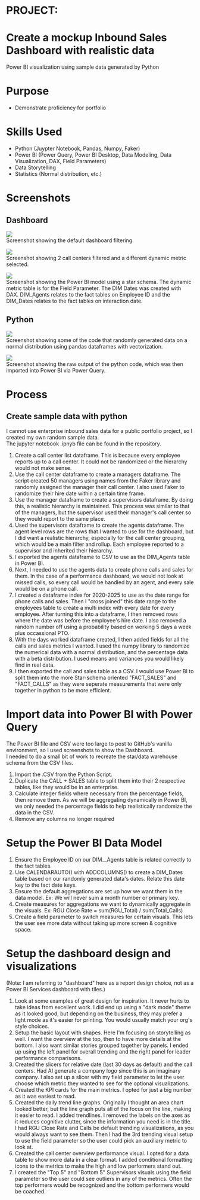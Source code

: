 # PROJECT:
# Create a mockup Inbound Sales Dashboard with realistic data   
Power BI visualization using sample data generated by Python

# Purpose
- Demonstrate proficiency for portfolio

# Skills Used

- Python (Juypter Notebook, Pandas, Numpy, Faker)
- Power BI (Power Query, Power BI Desktop, Data Modeling, Data Visualization, DAX, Field Parameters)
- Data Storytelling
- Statistics (Normal distribution, etc.)

# Screenshots 

## Dashboard
![](Screens/dash1.png)  
Screenshot showing the default dashboard filtering.  

![](Screens/dash2.png)  
Screenshot showing 2 call centers filtered and a different dynamic metric selected.  

![](Screens/datamodel.png)  
Screenshot showing the Power BI model using a star schema.  The dynamic metric table is for the Field Parameter.  The DIM Dates was created with DAX.  DIM_Agents relates to the fact tables on Employee ID and the DIM_Dates relates to the fact tables on interaction date.

## Python
![](Screens/python1.png)  
Screenshot showing some of the code that randomly generated data on a normal distribution using pandas dataframes with vectorization.    

![](Screens/python2.png)  
Screenshot showing the raw output of the python code, which was then imported into Power BI via Power Query.


# Process
## Create sample data with python
I cannot use enterprise inbound sales data for a public portfolio project, so I created my own random sample data.  
The jupyter notebook .ipnyb file can be found in the repository.  
1) Create a call center list dataframe.  This is because every employee reports up to a call center.  It could not be randomized or the hierarchy would not make sense.  
2) Use the call center dataframe to create a managers dataframe.  The script created 50 managers using names from the Faker library and randomly assigned the manager their call center.  I also used Faker to randomize their hire date within a certain time frame.  
3) Use the manager dataframe to create a supervisors dataframe.  By doing this, a realistic hierarchy is maintained.  This process was similar to that of the managers, but the supervisor used their manager's call center so they would report to the same place.
4) Used the supervisors dataframe to create the agents dataframe.  The agent level rows are the rows that I wanted to use for the dashboard, but I did want a realistic hierarchy, especially for the call center grouping, which would be a main filter and rollup.  Each employee reported to a supervisor and inherited their hierarchy.  
5) I exported the agents dataframe to CSV to use as the DIM_Agents table in Power BI.
6) Next, I needed to use the agents data to create phone calls and sales for them.  In the case of a performance dashboard, we would not look at missed calls, so every call would be handled by an agent, and every sale would be on a phone call.  
7) I created a dataframe index for 2020-2025 to use as the date range for phone calls and sales.  Then I "cross joined" this date range to the employees table to create a multi index with every date for every employee.  After turning this into a dataframe, I then removed rows where the date was before the employee's hire date.  I also removed a random number off using a probability based on working 5 days a week plus occassional PTO.  
8) With the days worked dataframe created, I then added fields for all the calls and sales metrics I wanted.  I used the numpy library to randomize the numerical data with a normal distribution, and the percentage data with a beta distribution.  I used means and variances you would likely find in real data.  
9) I then exported the call and sales table as a CSV.  I would use Power BI to split them into the more Star-schema oriented "FACT_SALES" and "FACT_CALLS" as they were seperate measurements that were only together in python to be more efficient.  

# Import data into Power BI with Power Query
The Power BI file and CSV were too large to post to GitHub's vanilla environment, so I used screenshots to show the Dashboard.  
I needed to do a small bit of work to recreate the star/data warehouse schema from the CSV files.
1) Import the .CSV from the Python Script.
2) Duplicate the CALL + SALES table to split them into their 2 respective tables, like they would be in an enterprise.
3) Calculate integer fields where necessary from the percentage fields, then remove them.  As we will be aggregating dynamically in Power BI, we only needed the percentage fields to help realistically randomize the data in the CSV.
4) Remove any columns no longer required

# Setup the Power BI Data Model
1) Ensure the Employee ID on our DIM__Agents table is related correctly to the fact tables.
2) Use CALENDARAUTO() with ADDCOLUMNS() to create a DIM_Dates table based on our randomly generated data's dates.  Relate this date key to the fact date keys.
3) Ensure the default aggregations are set up how we want them in the data model. Ex: We will never sum a month number or primary key.
4) Create measures for aggregations we want to dynamically aggregate in the visuals.  Ex: RGU Close Rate = sum(RGU_Total) / sum(Total_Calls)
5) Create a field parameter to switch measures for certain visuals.  This lets the user see more data without taking up more screen & cognitive space.

# Setup the dashboard design and visualizations
(Note: I am referring to "dashboard" here as a report design choice, not as a Power BI Services dashboard with tiles.)
1) Look at some examples of great design for inspiration. It never hurts to take ideas from excellent work.  I did end up using a "dark mode" theme as it looked good, but depending on the business, they may prefer a light mode as it's easier for printing.  You would usually match your org's style choices.
2) Setup the basic layout with shapes.  Here I'm focusing on storytelling as well.  I want the overview at the top, then to have more details at the bottom.  I also want similar stories grouped together by panels.  I ended up using the left panel for overall trending and the right panel for leader performance comparisons.
3) Created the slicers for relative date (last 30 days as default) and the call centers.  Had AI generate a company logo since this is an imaginary company.  I also set up a slicer with my field parameter to let the user choose which metric they wanted to see for the optional visualizations.
4) Created the KPI cards for the main metrics.  I opted for just a big number as it was easiest to read.
5) Created the daily trend line graphs.  Originally I thought an area chart looked better, but the line graph puts all of the focus on the line, making it easier to read.  I added trendlines.  I removed the labels on the axes as it reduces cognitive clutter, since the information you need is in the title.  I had RGU Close Rate and Calls be default trending visualizations, as you would always want to see them.  Then I had the 3rd trending visual setup to use the field parameter so the user could pick an auxiliary metric to look at.
6) Created the call center overview performance visual.  I opted for a data table to show more data in a clear format.  I added conditional formatting icons to the metrics to make the high and low performers stand out.  
7) I created the "Top 5" and "Bottom 5" Supervisors visuals using the field parameter so the user could see outliers in any of the metrics.  Often the top performers would be recognized and the bottom performers would be coached.




